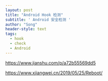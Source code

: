 ```yaml
---
layout: post
title: "Android Hook 检测"
subtitle: ' Android 安全检测 '
author: "Song"
header-style: text
tags:
  - hook
  - check
  - Android
---
```


https://www.jianshu.com/p/a72b55569dd5

https://www.xjiangwei.cn/2019/05/25/Reboot/